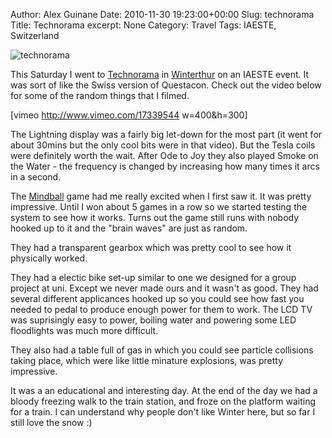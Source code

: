 Author: Alex Guinane
Date: 2010-11-30 19:23:00+00:00
Slug: technorama
Title: Technorama
excerpt: None
Category: Travel
Tags: IAESTE, Switzerland

![technorama](/images/2010/2010-11-30-technorama/technorama.jpg)

This Saturday I went to [Technorama](http://www.technorama.ch) in [Winterthur](https://plus.google.com/105054703111621531697/) on an IAESTE event. It was sort of like the Swiss version of Questacon. Check out the video below for some of the random things that I filmed.

[vimeo http://www.vimeo.com/17339544 w=400&h=300]

The Lightning display was a fairly big let-down for the most part (it went for about 30mins but the only cool bits were in that video). But the Tesla coils were definitely worth the wait. After Ode to Joy they also played Smoke on the Water - the frequency is changed by increasing how many times it arcs in a second.

The [Mindball](http://en.wikipedia.org/wiki/Mindball) game had me really excited when I first saw it. It was pretty impressive. Until I won about 5 games in a row so we started testing the system to see how it works. Turns out the game still runs with nobody hooked up to it and the "brain waves" are just as random.

They had a transparent gearbox which was pretty cool to see how it physically worked.

They had a electic bike set-up similar to one we designed for a group project at uni. Except we never made ours and it wasn't as good. They had several different applicances hooked up so you could see how fast you needed to pedal to produce enough power for them to work. The LCD TV was suprisingly easy to power, boiling water and powering some LED floodlights was much more difficult.

They also had a table full of gas in which you could see particle collisions taking place, which were like little minature explosions, was pretty impressive.

It was a an educational and interesting day. At the end of the day we had a bloody freezing walk to the train station, and froze on the platform waiting for a train. I can understand why people don't like Winter here, but so far I still love the snow :)
